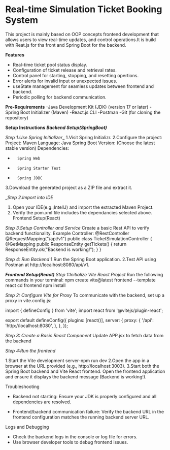 # Real-time Simulation Ticket Booking System
This project is mainly based on OOP concepts frontend development that allows users to view real-time updates, 
and control operations.It is build with Reat.js for tha front and Spring Boot for the backend.

**Features**
* Real-time ticket pool status display.
* Configuration of ticket release and retrieval rates.
* Control panel for starting, stopping, and resetting opertions.
* Error alerts for invalid input or unexpected issues.
* useState management for seamless updates between frontend and backend.
* Periodic polling for backend communication.

**Pre-Requirements**
-Java Development Kit (JDK) (version 17 or later)
-Spring Boot Initializer (Maven)
-React.js CLI
-Postman
-Git (for cloning the repository)

**Setup Instructions**
_**Backend Setup(SpringBoot)**_

_Step 1.Use Spring Initializer__
1.Visit Spring Initializr.
2.Configure the project:
   Project: Maven
   Language: Java
   Spring Boot Version: (Choose the latest stable version)
   Dependencies:
*       Spring Web
*       Spring Starter Test
*       Spring JDBC

3.Download the generated project as a ZIP file and extract it.

__Step 2.Import into IDE_ 
1. Open your IDE(e.g.;IntellJ) and import the extracted Maven Project.
2. Verify the pom.xml file includes the dependancies selected above.
Frontend Setup(React)

_Step 3.Setup Controller and Service_
Create a basic Rest API to verify backend functionality.
Example Controller:
@RestController
@RequestMapping("/api/v1")
    public class TicketSimulationController {
    @GetMapping
    public ResponseEntity<String> getTickets() {
        return ResponseEntity.ok("Backend is working!");
    }
}

_Step 4: Run Backend_
1.Run the Spring Boot application.
2.Test API using Postman at http://localhost:8080/api/v1.


_**Frontend Setup(React)**_
_Step 1:Initialize Vite React Project_
Run the following commands in your terminal:
   npm create vite@latest frontend --template react
   cd frontend
   npm install

_Step 2: Configure Vite for Proxy_
To communicate with the backend, set up a proxy in vite.config.js:

import { defineConfig } from 'vite';
import react from '@vitejs/plugin-react';

export default defineConfig({
    plugins: [react()],
        server: {
            proxy: {
        '/api': 'http://localhost:8080', 
        },
    },
});

_Step 3: Create a Basic React Component_
Update APP.jsx to fetch data from the backend

_Step 4:Run the frontend_

1.Start the Vite development server-npm run dev
2.Open the app in a browser at the URL provided (e.g., http://localhost:3003).
3.Start both the Spring Boot backend and Vite React frontend.
Open the frontend application and ensure it displays the backend message (Backend is working!).


Troubleshooting
* Backend not starting: 
Ensure your JDK is properly configured and all dependencies are resolved.

* Frontend/backend communication failure:
Verify the backend URL in the frontend configuration matches the running backend server URL.

Logs and Debugging
* Check the backend logs in the console or log file for errors.
* Use browser developer tools to debug frontend issues.


